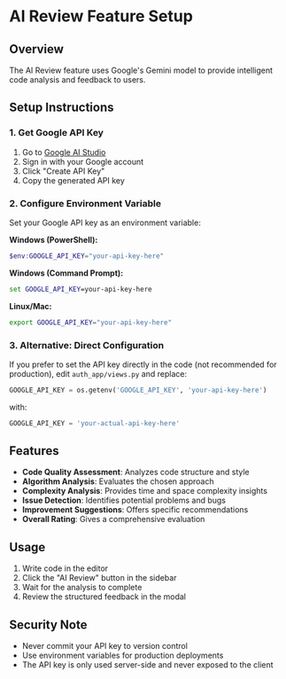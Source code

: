 # AI Review Feature Setup

## Overview
The AI Review feature uses Google's Gemini model to provide intelligent code analysis and feedback to users.

## Setup Instructions

### 1. Get Google API Key
1. Go to [Google AI Studio](https://makersuite.google.com/app/apikey)
2. Sign in with your Google account
3. Click "Create API Key"
4. Copy the generated API key

### 2. Configure Environment Variable
Set your Google API key as an environment variable:

**Windows (PowerShell):**
```powershell
$env:GOOGLE_API_KEY="your-api-key-here"
```

**Windows (Command Prompt):**
```cmd
set GOOGLE_API_KEY=your-api-key-here
```

**Linux/Mac:**
```bash
export GOOGLE_API_KEY="your-api-key-here"
```

### 3. Alternative: Direct Configuration
If you prefer to set the API key directly in the code (not recommended for production), edit `auth_app/views.py` and replace:
```python
GOOGLE_API_KEY = os.getenv('GOOGLE_API_KEY', 'your-api-key-here')
```
with:
```python
GOOGLE_API_KEY = 'your-actual-api-key-here'
```

## Features
- **Code Quality Assessment**: Analyzes code structure and style
- **Algorithm Analysis**: Evaluates the chosen approach
- **Complexity Analysis**: Provides time and space complexity insights
- **Issue Detection**: Identifies potential problems and bugs
- **Improvement Suggestions**: Offers specific recommendations
- **Overall Rating**: Gives a comprehensive evaluation

## Usage
1. Write code in the editor
2. Click the "AI Review" button in the sidebar
3. Wait for the analysis to complete
4. Review the structured feedback in the modal

## Security Note
- Never commit your API key to version control
- Use environment variables for production deployments
- The API key is only used server-side and never exposed to the client 